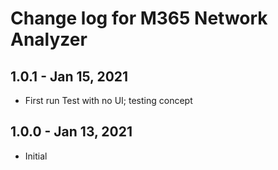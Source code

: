 # Change log for M365 Network Analyzer

## 1.0.1 - Jan 15, 2021

- First run Test with no UI; testing concept

## 1.0.0 - Jan 13, 2021

- Initial